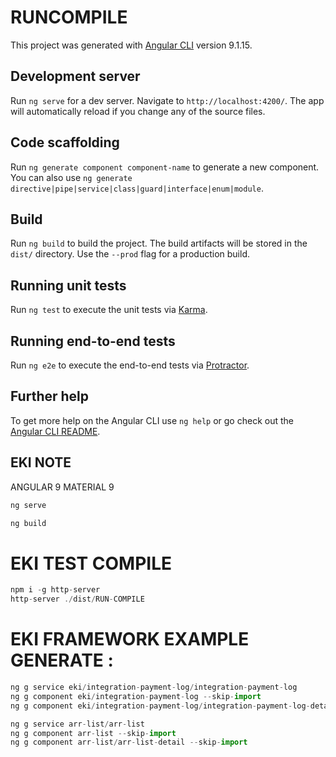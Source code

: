 # RUNCOMPILE

This project was generated with [Angular CLI](https://github.com/angular/angular-cli) version 9.1.15.

## Development server

Run `ng serve` for a dev server. Navigate to `http://localhost:4200/`. The app will automatically reload if you change any of the source files.

## Code scaffolding

Run `ng generate component component-name` to generate a new component. You can also use `ng generate directive|pipe|service|class|guard|interface|enum|module`.

## Build

Run `ng build` to build the project. The build artifacts will be stored in the `dist/` directory. Use the `--prod` flag for a production build.

## Running unit tests

Run `ng test` to execute the unit tests via [Karma](https://karma-runner.github.io).

## Running end-to-end tests

Run `ng e2e` to execute the end-to-end tests via [Protractor](http://www.protractortest.org/).

## Further help

To get more help on the Angular CLI use `ng help` or go check out the [Angular CLI README](https://github.com/angular/angular-cli/blob/master/README.md).


## EKI NOTE 

ANGULAR 9
MATERIAL 9

```ts
ng serve

ng build
```

# EKI TEST COMPILE

```ts
npm i -g http-server
http-server ./dist/RUN-COMPILE
```


# EKI FRAMEWORK EXAMPLE GENERATE :

```ts
ng g service eki/integration-payment-log/integration-payment-log
ng g component eki/integration-payment-log --skip-import
ng g component eki/integration-payment-log/integration-payment-log-detail --skip-import

ng g service arr-list/arr-list
ng g component arr-list --skip-import
ng g component arr-list/arr-list-detail --skip-import
```


